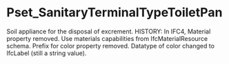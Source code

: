 # Pset_SanitaryTerminalTypeToiletPan

Soil appliance for the disposal of excrement. HISTORY: In <!-- end of definition -->IFC4, Material property removed. Use materials capabilities from IfcMaterialResource schema. Prefix for color property removed. Datatype of color changed to IfcLabel (still a string value).
